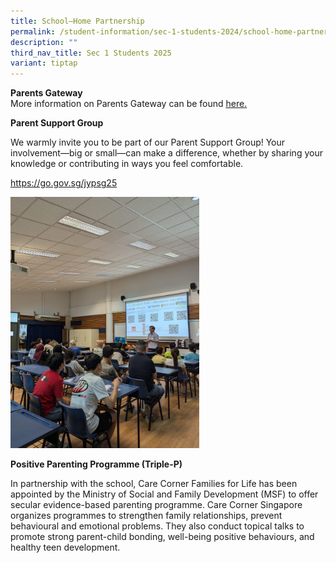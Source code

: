 ```yaml
---
title: School–Home Partnership
permalink: /student-information/sec-1-students-2024/school-home-partnership/
description: ""
third_nav_title: Sec 1 Students 2025
variant: tiptap
---
```

<p><strong>Parents Gateway<br></strong>More information on Parents Gateway
can be found&nbsp;<a href="/other-information/parents-gateway" rel="noopener noreferrer nofollow" target="_blank"><u>here</u></a><u>.</u>
</p>
<p><strong>Parent Support Group</strong>
</p>
<p>We warmly invite you to be part of our Parent Support Group! Your involvement—big
or small—can make a difference, whether by sharing your knowledge or contributing
in ways you feel comfortable.</p>
<p><a href="https://go.gov.sg/jypsg25" rel="noopener noreferrer nofollow" target="_blank">https://go.gov.sg/jypsg25</a>
</p>
<p></p>
<div class="isomer-image-wrapper">
<img style="width: 60%;" height="auto" width="100%" alt="" src="/images/IMG_0322.jpg">
</div>
<p></p>
<p><strong>Positive Parenting Programme (Triple-P)</strong>
</p>
<p>In partnership with the school, Care Corner Families for Life has been
appointed by the Ministry of Social and Family Development (MSF) to offer
secular evidence-based parenting programme. Care Corner Singapore organizes
programmes to strengthen family relationships, prevent behavioural and
emotional problems. They also conduct topical talks to promote strong parent-child
bonding, well-being positive behaviours, and healthy teen development.</p>
<p></p>
